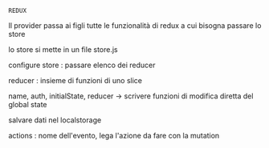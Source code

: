     REDUX

Il provider passa ai figli tutte le funzionalità di redux a cui bisogna passare lo store

lo store si mette in un file store.js

configure store :  passare elenco dei reducer

reducer : insieme di funzioni di uno slice



name, auth, initialState, reducer -> scrivere funzioni di modifica diretta del global state


salvare dati nel localstorage


actions : nome dell'evento, lega l'azione da fare con la mutation



